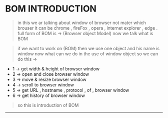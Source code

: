 # BOM INTRODUCTION

> in this we ar talking about window of browser not mater which brouser it can be chrome , fireFox , opera , internet explorer , edge . full form of BOM is -> (Browser object Model) now we talk what is BOM

> if we want to work on (BOM) then we use one object and his name is window
now what can we do in the use of window object so we can do this =>
* 1 -> get width & height of browser window 
* 2 -> open and close browser window 
* 3 -> move & resize browser window 
* 4 -> scroll to browser window 
* 5 -> get URL , hostname , protocol , of , browser window 
* 6 -> get history of browser window

> so this is introduction of BOM 
---
